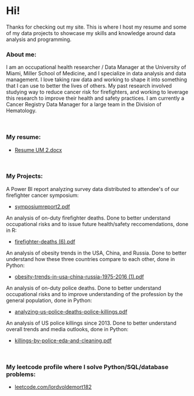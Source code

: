 # Hi!

Thanks for checking out my site. This is where I host my resume and some of my data projects to showcase my skills and knowledge around data analysis and programming.


### About me:
I am an occupational health researcher / Data Manager at the University of Miami, Miller School of Medicine, and I specialize in data analysis and data management. I love taking raw data and working to shape it into something that I can use to better the lives of others. My past research involved studying way to reduce cancer risk for firefighters, and working to leverage this research to improve their health and safety practices. I am currently a Cancer Registry Data Manager for a large team in the Division of Hematology.

<br>

### My resume:
- [Resume UM 2.docx](https://github.com/astewart182/astewart182.github.io/files/15503912/Resume.UM.2.docx)

<br>

### My Projects:

A Power BI report analyzing survey data distributed to attendee's of our firefighter cancer symposium:
- [symposiumreport2.pdf](https://github.com/astewart182/astewart182.github.io/files/14894645/symposiumreport2.pdf)

An analysis of on-duty firefighter deaths. Done to better understand occupational risks and to issue future health/safety reccomendations, done in R:
- [firefighter-deaths (6).pdf](https://github.com/astewart182/astewart182.github.io/files/14934849/firefighter-deaths.6.pdf)

An analysis of obesity trends in the USA, China, and Russia. Done to better understand how these three countries compare to each other, done in Python:
- [obesity-trends-in-usa-china-russia-1975-2016 (1).pdf](https://github.com/astewart182/astewart182.github.io/files/15503838/obesity-trends-in-usa-china-russia-1975-2016.1.pdf)

An analysis of on-duty police deaths. Done to better understand occupational risks and to improve understanding of the profession by the general population, done in Python:
- [analyzing-us-police-deaths-police-killings.pdf](https://github.com/astewart182/astewart182.github.io/files/15503841/analyzing-us-police-deaths-police-killings.pdf)

An analysis of US police killings since 2013. Done to better understand overall trends and media outlooks, done in Python:
- [killings-by-police-eda-and-cleaning.pdf](https://github.com/astewart182/astewart182.github.io/files/15504322/killings-by-police-eda-and-cleaning.pdf)


<br>

### My leetcode profile where I solve Python/SQL/database problems:
- [leetcode.com/lordvoldemort182](https://leetcode.com/lordvoldemort182/)


